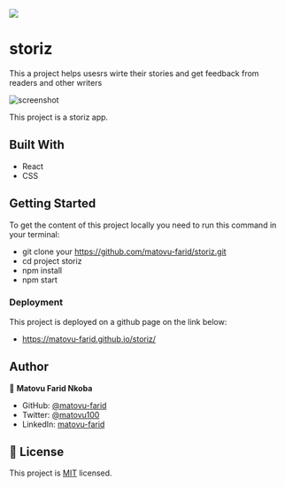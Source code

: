 ![](https://img.shields.io/badge/Microverse-blueviolet)

# storiz

This a project helps usesrs wirte their stories and get feedback from readers and other writers

![screenshot](./screenshot.PNG)

This project is a storiz app.

## Built With

- React
- CSS

## Getting Started
To get the content of this project locally you need to run this command in your terminal:
- git clone your https://github.com/matovu-farid/storiz.git
- cd project storiz
- npm install
- npm start
### Deployment
This project is deployed on a github page on the link below:
- https://matovu-farid.github.io/storiz/
## Author

👤 **Matovu Farid Nkoba**

- GitHub: [@matovu-farid](https://github.com/matovu-farid)
- Twitter: [@matovu100](https://twitter.com/matovu100)
- LinkedIn: [matovu-farid](https://www.linkedin.com/in/matovu-farid-48b80257)

## 📝 License

This project is [MIT](./MIT.md) licensed.
